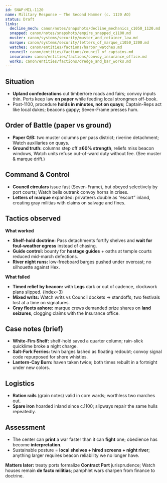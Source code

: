 ```yaml
---
id: SNAP:MIL-1120
name: Military Response — The Second Hammer (c. 1120 AO)
status: Draft
links:
  decline_mech: canon/notes/snapshots/decline_mechanics_c1050_1120.md
  snapped: canon/notes/snapshots/empire_snapped_c1100.md
  muster: canon/systems/security/muster_and_retainer_law.md
  marque: canon/systems/security/letters_of_marque_c1050_1200.md
  watches: canon/entities/factions/harbor_watches.md
  council: canon/entities/factions/council_of_captains.md
  insurance: canon/entities/factions/convoy_insurance_office.md
  works: canon/entities/factions/dredge_and_bar_works.md
---
```


## Situation
- **Upland confederations** cut timber/ore roads and fairs; convoy inputs thin. Ports keep law **on paper** while feeding local strongmen off-book. 
- Post-1100, procedure **holds in minutes, not on quays**; Captain-Reps act like local dukes; beacons gappy; Seven-Frame presses hum. 

## Order of Battle (paper vs ground)
- **Paper O/B:** two muster columns per pass district; riverine detachment; Watch auxiliaries on quays.  
- **Ground truth:** columns step off **≤60% strength**, reliefs miss beacon windows, Watch units refuse out-of-ward duty without fee. (See muster & marque drift.)  

## Command & Control
- **Council circulars** issue fast (Seven-Frame), but obeyed selectively by port courts; Watch bells outrank convoy horns in crises. 
- **Letters of marque** expanded: privateers double as “escort” inland, creating gray militias with claims on salvage and fines.

## Tactics observed
**What worked**
- **Shelf-hold doctrine:** Pass detachments fortify shelves and **wait for foul-weather egress** instead of chasing.  
- **Guide control:** bounty for **hostage guides** + oaths at temple courts reduced mid-march defections.  
- **River night runs:** low-freeboard barges pushed under overcast; no silhouette against Hex.

**What failed**
- **Timed relief by beacon:** with **Legs** dark or out of cadence, clockwork plans slipped. 
{index=3}  
- **Mixed writs:** Watch writs vs Council dockets → standoffs; two festivals lost at a time on signatures.  
- **Gray fleets ashore:** marque crews demanded prize shares on **land seizures**, clogging claims with the Insurance office.

## Case notes (brief)
- **White-Firs Shelf:** shelf-hold saved a quarter column; rain-slick quicklime broke a night charge.  
- **Salt-Fork Ferries:** twin barges lashed as floating redoubt; convoy signal code repurposed for shore whistles.  
- **Lantern-Cay Burn:** haven taken twice; both times rebuilt in a fortnight under new colors.

## Logistics
- **Ration rails** (grain notes) valid in core wards; worthless two marches out.  
- **Spare iron** hoarded inland since c.1100; slipways repair the same hulls repeatedly. 

## Assessment
- The center can **print** a war faster than it can **fight** one; obedience has become **interpretation**.  
- Sustainable posture = **local shelves + hired screens + night river**; anything larger requires beacon reliability we no longer have.

**Matters later:** treaty ports formalize **Contract Port** jurisprudence; Watch houses remain **de facto militias**; pamphlet wars sharpen from finance to doctrine. 